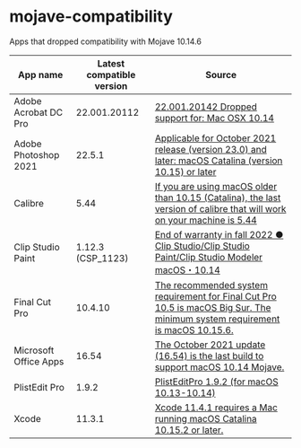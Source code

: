 # mojave-compatibility
Apps that dropped compatibility with Mojave 10.14.6

|  App name  |  Latest compatible version  | Source
| ---- | ---- | ---- |
|  Adobe Acrobat DC Pro  |  22.001.20112 | [22.001.20142 Dropped support for: Mac OSX 10.14](https://www.adobe.com/devnet-docs/acrobatetk/tools/ReleaseNotesDC/index.html) |
|  Adobe Photoshop 2021  |  22.5.1  | [Applicable for October 2021 release (version 23.0) and later: macOS Catalina (version 10.15) or later](https://helpx.adobe.com/photoshop/system-requirements.html) |
|  Calibre  |  5.44  | [If you are using macOS older than 10.15 (Catalina), the last version of calibre that will work on your machine is 5.44](https://calibre-ebook.com/download_osx) |
|  Clip Studio Paint  |  1.12.3 (CSP_1123) | [End of warranty in fall 2022 ● Clip Studio/Clip Studio Paint/Clip Studio Modeler macOS・10.14](https://support.clip-studio.com/en-us/faq/articles/20220032) |
|  Final Cut Pro  |  10.4.10  | [The recommended system requirement for Final Cut Pro 10.5 is macOS Big Sur. The minimum system requirement is macOS 10.15.6.](https://support.apple.com/guide/final-cut-pro/whats-new-in-final-cut-pro-105-ver3daafa3a2/mac) |
|  Microsoft Office Apps  |  16.54  | [The October 2021 update (16.54) is the last build to support macOS 10.14 Mojave.](https://support.microsoft.com/en-us/office/upgrade-macos-to-continue-receiving-microsoft-365-and-office-for-mac-updates-16b8414f-08ec-4b24-8c91-10a918f649f8#ID0EBBF=Office_for_Mac_2021) |
|  PlistEdit Pro  |  1.9.2  | [PlistEditPro 1.9.2 (for macOS 10.13-10.14)](https://www.fatcatsoftware.com/plisteditpro_downloads/) |
|  Xcode  |  11.3.1  | [Xcode 11.4.1 requires a Mac running macOS Catalina 10.15.2 or later.](https://developer.apple.com/documentation/xcode-release-notes/xcode-11_4_1-release-notes) |
